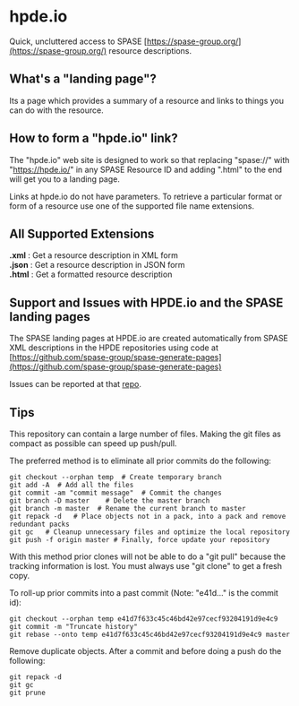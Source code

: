 # hpde.io

Quick, uncluttered access to SPASE [https://spase-group.org/](https://spase-group.org/) resource descriptions.

## What's a "landing page"?

Its a page which provides a summary of a resource and links to things you can do with the resource.

## How to form a "hpde.io" link?

The "hpde.io" web site is designed to work so that replacing "spase://" 
with "https://hpde.io/" in any SPASE Resource ID and adding ".html" to the end
will get you to a landing page. 

Links at hpde.io do not have parameters. To retrieve a particular format or form of a resource 
use one of the supported file name extensions.

## All Supported Extensions
**.xml** : Get a resource description in XML form  
**.json** : Get a resource description in JSON form  
**.html** : Get a formatted resource description  

## Support and Issues with HPDE.io and the SPASE landing pages

The SPASE landing pages at HPDE.io are created automatically from SPASE XML descriptions in the HPDE repositories using code at [https://github.com/spase-group/spase-generate-pages](https://github.com/spase-group/spase-generate-pages)

Issues can be reported at that [repo](https://github.com/spase-group/spase-generate-pages).


## Tips

This repository can contain a large number of files. Making the git files as compact as possible can speed up push/pull. 

The preferred method is to eliminate all prior commits do the following:
```
git checkout --orphan temp	# Create temporary branch
git add -A	# Add all the files
git commit -am "commit message"  # Commit the changes
git branch -D master	# Delete the master branch
git branch -m master  # Rename the current branch to master
git repack -d   # Place objects not in a pack, into a pack and remove redundant packs
git gc   # Cleanup unnecessary files and optimize the local repository
git push -f origin master # Finally, force update your repository
```
With this method prior clones will not be able to do a "git pull" because the tracking information is lost.
You must always use "git clone" to get a fresh copy.

To roll-up prior commits into a past commit (Note: "e41d..." is the commit id):
```
git checkout --orphan temp e41d7f633c45c46bd42e97cecf93204191d9e4c9
git commit -m "Truncate history"
git rebase --onto temp e41d7f633c45c46bd42e97cecf93204191d9e4c9 master
```

Remove duplicate objects. After a commit and before doing a push do the following:
```
git repack -d
git gc
git prune
```
